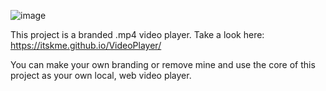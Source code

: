 ![image](https://github.com/user-attachments/assets/19ecbd68-754a-4e00-9480-e99021eacf1a)



This project is a branded .mp4 video player. Take a look here: https://itskme.github.io/VideoPlayer/

You can make your own branding or remove mine and use the core of this project as your own local, web video player.
